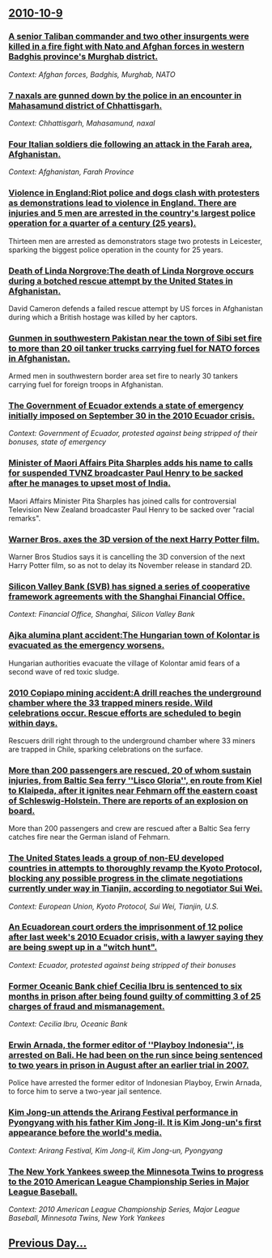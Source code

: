 ## [2010-10-9](/news/2010/10/9/index.md)

### [A senior Taliban commander and two other insurgents were killed in a fire fight with Nato and Afghan forces in western Badghis province's Murghab district. ](/news/2010/10/9/a-senior-taliban-commander-and-two-other-insurgents-were-killed-in-a-fire-fight-with-nato-and-afghan-forces-in-western-badghis-province-s-mu.md)
_Context: Afghan forces, Badghis, Murghab, NATO_

### [7 naxals are gunned down by the police in an encounter in Mahasamund district of Chhattisgarh. ](/news/2010/10/9/7-naxals-are-gunned-down-by-the-police-in-an-encounter-in-mahasamund-district-of-chhattisgarh.md)
_Context: Chhattisgarh, Mahasamund, naxal_

### [Four Italian soldiers die following an attack in the Farah area, Afghanistan. ](/news/2010/10/9/four-italian-soldiers-die-following-an-attack-in-the-farah-area-afghanistan.md)
_Context: Afghanistan, Farah Province_

### [Violence in England:Riot police and dogs clash with protesters as demonstrations lead to violence in England. There are injuries and 5 men are arrested in the country's largest police operation for a quarter of a century (25 years). ](/news/2010/10/9/violence-in-england-priot-police-and-dogs-clash-with-protesters-as-demonstrations-lead-to-violence-in-england-there-are-injuries-and-5-men.md)
Thirteen men are arrested as demonstrators stage two protests in Leicester, sparking the biggest police operation in the county for 25 years.

### [Death of Linda Norgrove:The death of Linda Norgrove occurs during a botched rescue attempt by the United States in Afghanistan. ](/news/2010/10/9/death-of-linda-norgrove-pthe-death-of-linda-norgrove-occurs-during-a-botched-rescue-attempt-by-the-united-states-in-afghanistan.md)
David Cameron defends a failed rescue attempt by US forces in Afghanistan during which a British hostage was killed by her captors.

### [Gunmen in southwestern Pakistan near the town of Sibi set fire to more than 20 oil tanker trucks carrying fuel for NATO forces in Afghanistan. ](/news/2010/10/9/gunmen-in-southwestern-pakistan-near-the-town-of-sibi-set-fire-to-more-than-20-oil-tanker-trucks-carrying-fuel-for-nato-forces-in-afghanista.md)
Armed men in southwestern border area set fire to nearly 30 tankers carrying fuel for foreign troops in Afghanistan.

### [The Government of Ecuador extends a state of emergency initially imposed on September 30 in the 2010 Ecuador crisis. ](/news/2010/10/9/the-government-of-ecuador-extends-a-state-of-emergency-initially-imposed-on-september-30-in-the-2010-ecuador-crisis.md)
_Context: Government of Ecuador, protested against being stripped of their bonuses, state of emergency_

### [Minister of Maori Affairs Pita Sharples adds his name to calls for suspended TVNZ broadcaster Paul Henry to be sacked after he manages to upset most of India. ](/news/2010/10/9/minister-of-maori-affairs-pita-sharples-adds-his-name-to-calls-for-suspended-tvnz-broadcaster-paul-henry-to-be-sacked-after-he-manages-to-u.md)
Maori Affairs Minister Pita Sharples has joined calls for controversial Television New Zealand broadcaster Paul Henry to be sacked over &quot;racial remarks&quot;.

### [Warner Bros. axes the 3D version of the next Harry Potter film. ](/news/2010/10/9/warner-bros-axes-the-3d-version-of-the-next-harry-potter-film.md)
Warner Bros Studios says it is cancelling the 3D conversion of the next Harry Potter film, so as not to delay its November release in standard 2D.

### [Silicon Valley Bank (SVB) has signed a series of cooperative framework agreements with the Shanghai Financial Office. ](/news/2010/10/9/silicon-valley-bank-svb-has-signed-a-series-of-cooperative-framework-agreements-with-the-shanghai-financial-office.md)
_Context: Financial Office, Shanghai, Silicon Valley Bank_

### [Ajka alumina plant accident:The Hungarian town of Kolontar is evacuated as the emergency worsens. ](/news/2010/10/9/ajka-alumina-plant-accident-pthe-hungarian-town-of-kolonta-r-is-evacuated-as-the-emergency-worsens.md)
Hungarian authorities evacuate the village of Kolontar amid fears of a second wave of red toxic sludge.

### [2010 Copiapo mining accident:A drill reaches the underground chamber where the 33 trapped miners reside. Wild celebrations occur. Rescue efforts are scheduled to begin within days. ](/news/2010/10/9/2010-copiapa3-mining-accident-pa-drill-reaches-the-underground-chamber-where-the-33-trapped-miners-reside-wild-celebrations-occur-rescue-e.md)
Rescuers drill right through to the underground chamber where 33 miners are trapped in Chile, sparking celebrations on the surface.

### [More than 200 passengers are rescued, 20 of whom sustain injuries, from Baltic Sea ferry ''Lisco Gloria'', en route from Kiel to Klaipeda, after it ignites near Fehmarn off the eastern coast of Schleswig-Holstein. There are reports of an explosion on board. ](/news/2010/10/9/more-than-200-passengers-are-rescued-20-of-whom-sustain-injuries-from-baltic-sea-ferry-lisco-gloria-en-route-from-kiel-to-klaipada.md)
More than 200 passengers and crew are rescued after a Baltic Sea ferry catches fire near the German island of Fehmarn.

### [The United States leads a group of non-EU developed countries in attempts to thoroughly revamp the Kyoto Protocol, blocking any possible progress in the climate negotiations currently under way in Tianjin, according to negotiator Sui Wei. ](/news/2010/10/9/the-united-states-leads-a-group-of-non-eu-developed-countries-in-attempts-to-thoroughly-revamp-the-kyoto-protocol-blocking-any-possible-pro.md)
_Context: European Union, Kyoto Protocol, Sui Wei, Tianjin, U.S._

### [An Ecuadorean court orders the imprisonment of 12 police after last week's 2010 Ecuador crisis, with a lawyer saying they are being swept up in a "witch hunt". ](/news/2010/10/9/an-ecuadorean-court-orders-the-imprisonment-of-12-police-after-last-week-s-2010-ecuador-crisis-with-a-lawyer-saying-they-are-being-swept-up.md)
_Context: Ecuador, protested against being stripped of their bonuses_

### [Former Oceanic Bank chief Cecilia Ibru is sentenced to six months in prison after being found guilty of committing 3 of 25 charges of fraud and mismanagement. ](/news/2010/10/9/former-oceanic-bank-chief-cecilia-ibru-is-sentenced-to-six-months-in-prison-after-being-found-guilty-of-committing-3-of-25-charges-of-fraud.md)
_Context: Cecilia Ibru, Oceanic Bank_

### [Erwin Arnada, the former editor of ''Playboy Indonesia'', is arrested on Bali. He had been on the run since being sentenced to two years in prison in August after an earlier trial in 2007. ](/news/2010/10/9/erwin-arnada-the-former-editor-of-playboy-indonesia-is-arrested-on-bali-he-had-been-on-the-run-since-being-sentenced-to-two-years-in.md)
Police have arrested the former editor of Indonesian Playboy, Erwin Arnada, to force him to serve a two-year jail sentence.

### [Kim Jong-un attends the Arirang Festival performance in Pyongyang with his father Kim Jong-il. It is Kim Jong-un's first appearance before the world's media. ](/news/2010/10/9/kim-jong-un-attends-the-arirang-festival-performance-in-pyongyang-with-his-father-kim-jong-il-it-is-kim-jong-un-s-first-appearance-before-t.md)
_Context: Arirang Festival, Kim Jong-il, Kim Jong-un, Pyongyang_

### [The New York Yankees sweep the Minnesota Twins to progress to the 2010 American League Championship Series in Major League Baseball. ](/news/2010/10/9/the-new-york-yankees-sweep-the-minnesota-twins-to-progress-to-the-2010-american-league-championship-series-in-major-league-baseball.md)
_Context: 2010 American League Championship Series, Major League Baseball, Minnesota Twins, New York Yankees_

## [Previous Day...](/news/2010/10/8/index.md)


